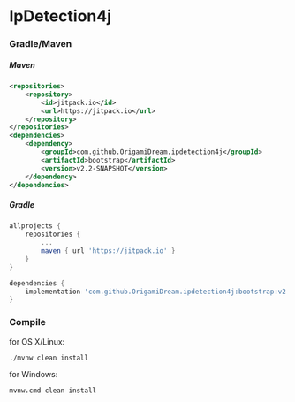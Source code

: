 # IpDetection4j

### Gradle/Maven
##### Maven
```xml
<repositories>
    <repository>
        <id>jitpack.io</id>
        <url>https://jitpack.io</url>
    </repository>
</repositories>
<dependencies>
    <dependency>
        <groupId>com.github.OrigamiDream.ipdetection4j</groupId>
        <artifactId>bootstrap</artifactId>
        <version>v2.2-SNAPSHOT</version>
    </dependency>
</dependencies>
```
##### Gradle
```gradle
allprojects {
    repositories {
        ...
        maven { url 'https://jitpack.io' }
    }
}

dependencies {
    implementation 'com.github.OrigamiDream.ipdetection4j:bootstrap:v2.2-SNAPSHOT'
}
```


### Compile
for OS X/Linux:
```
./mvnw clean install
```

for Windows:
```
mvnw.cmd clean install
```
